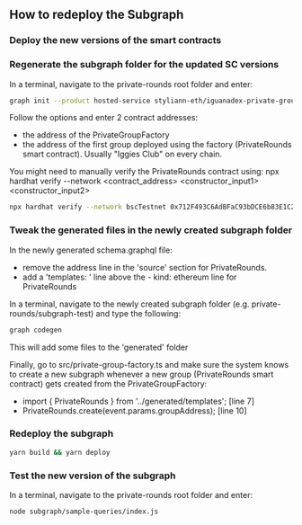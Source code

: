 ## How to redeploy the Subgraph

### Deploy the new versions of the smart contracts

### Regenerate the subgraph folder for the updated SC versions

In a terminal, navigate to the private-rounds root folder and enter:

```bash
graph init --product hosted-service styliann-eth/iguanadex-private-groups
```

Follow the options and enter 2 contract addresses:

- the address of the PrivateGroupFactory
- the address of the first group deployed using the factory (PrivateRounds smart contract). Usually "Iggies Club" on every chain.

You might need to manually verify the PrivateRounds contract using:
npx hardhat verify --network <network> <contract_address> <constructor_input1> <constructor_input2>

```bash
npx hardhat verify --network bscTestnet 0x712F493C6AdBFaC93bDCE6b83E1C2b48761ACA6F "Iggies Club"
```

### Tweak the generated files in the newly created subgraph folder

In the newly generated schema.graphql file:

- remove the address line in the 'source' section for PrivateRounds.
- add a 'templates: ' line above the - kind: ethereum line for PrivateRounds

In a terminal, navigate to the newly created subgraph folder (e.g. private-rounds/subgraph-test) and type the following:

```bash
graph codegen
```

This will add some files to the 'generated' folder

Finally, go to src/private-group-factory.ts and make sure the system knows to create a new subgraph whenever a new group (PrivateRounds smart contract) gets created from the PrivateGroupFactory:

- import { PrivateRounds } from '../generated/templates'; [line 7]
- PrivateRounds.create(event.params.groupAddress); [line 10]

### Redeploy the subgraph

```bash
yarn build && yarn deploy
```

### Test the new version of the subgraph

In a terminal, navigate to the private-rounds root folder and enter:

```bash
node subgraph/sample-queries/index.js
```
